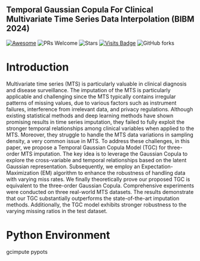 ## Temporal Gaussian Copula For Clinical Multivariate Time Series Data Interpolation (BIBM 2024)

[![Awesome](https://awesome.re/badge.svg)](https://awesome.re) 
![PRs Welcome](https://img.shields.io/badge/PRs-Welcome-green) 
![Stars](https://img.shields.io/github/stars/MVL-Lab/TGC-MTS)
[![Visits Badge](https://badges.pufler.dev/visits/MVL-Lab/TGC-MTS)](https://badges.pufler.dev/visits/MVL-Lab/SigRL)
![GitHub forks](https://img.shields.io/github/forks/MVL-Lab/TGC-MTS?color=blue&label=Forks) 


# Introduction
Multivariate time series (MTS) is particularly valuable in clinical diagnosis and disease surveillance. The imputation of the MTS is particularly applicable and challenging since the MTS typically contains irregular patterns of missing values, due to various factors such as instrument failures, interference from irrelevant data, and privacy regulations. Although existing statistical methods and deep learning methods have shown promising results in time series imputation, they failed to fully exploit the stronger temporal relationships among clinical variables when applied to the MTS. Moreover, they struggle to handle the MTS data variations in sampling density, a very common issue in MTS. To address these challenges, in this paper, we propose a Temporal Gaussian Copula Model (TGC) for three-order MTS imputation. The key idea is to leverage the Gaussian Copula to explore the cross-variable and temporal relationships based on the latent Gaussian representation. 
Subsequently, we employ an Expectation-Maximization (EM) algorithm to enhance the robustness of handling data with varying miss rates.  We finally theoretically prove our proposed TGC is equivalent to the three-order Gaussian Copula. Comprehensive experiments were conducted on three real-world MTS datasets. The results demonstrate that our TGC substantially outperforms the state-of-the-art imputation methods. Additionally, the TGC model exhibits stronger robustness to the varying missing ratios in the test dataset.
# Python Environment
gcimpute
pypots
